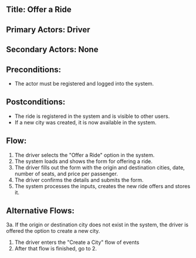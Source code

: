 ## Title: Offer a Ride

## Primary Actors: Driver
## Secondary Actors: None

## Preconditions:
- The actor must be registered and logged into the system.

## Postconditions:
- The ride is registered in the system and is visible to other users.
- If a new city was created, it is now available in the system.

## Flow:
1. The driver selects the "Offer a Ride" option in the system.
2. The system loads and shows the form for offering a ride.
3. The driver fills out the form with the origin and destination cities, date, number of seats, and price per passenger.
4. The driver confirms the details and submits the form.
5. The system processes the inputs, creates the new ride offers and stores it.

## Alternative Flows:
3a.  If the origin or destination city does not exist in the system, the driver is offered the option to create a new city.
1. The driver enters the "Create a City" flow of events
2. After that flow is finished, go to 2.